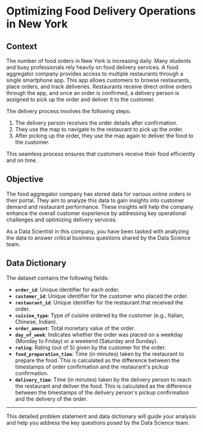 # Optimizing Food Delivery Operations in New York

## Context

The number of food orders in New York is increasing daily. Many students and busy professionals rely heavily on food delivery services. A food aggregator company provides access to multiple restaurants through a single smartphone app. This app allows customers to browse restaurants, place orders, and track deliveries. Restaurants receive direct online orders through the app, and once an order is confirmed, a delivery person is assigned to pick up the order and deliver it to the customer.

The delivery process involves the following steps:
1. The delivery person receives the order details after confirmation.
2. They use the map to navigate to the restaurant to pick up the order.
3. After picking up the order, they use the map again to deliver the food to the customer.

This seamless process ensures that customers receive their food efficiently and on time.

## Objective

The food aggregator company has stored data for various online orders in their portal. They aim to analyze this data to gain insights into customer demand and restaurant performance. These insights will help the company enhance the overall customer experience by addressing key operational challenges and optimizing delivery services.

As a Data Scientist in this company, you have been tasked with analyzing the data to answer critical business questions shared by the Data Science team.

## Data Dictionary

The dataset contains the following fields:

- **`order_id`**: Unique identifier for each order.
- **`customer_id`**: Unique identifier for the customer who placed the order.
- **`restaurant_id`**: Unique identifier for the restaurant that received the order.
- **`cuisine_type`**: Type of cuisine ordered by the customer (e.g., Italian, Chinese, Indian).
- **`order_amount`**: Total monetary value of the order.
- **`day_of_week`**: Indicates whether the order was placed on a weekday (Monday to Friday) or a weekend (Saturday and Sunday).
- **`rating`**: Rating (out of 5) given by the customer for the order.
- **`food_preparation_time`**: Time (in minutes) taken by the restaurant to prepare the food. This is calculated as the difference between the timestamps of order confirmation and the restaurant's pickup confirmation.
- **`delivery_time`**: Time (in minutes) taken by the delivery person to reach the restaurant and deliver the food. This is calculated as the difference between the timestamps of the delivery person's pickup confirmation and the delivery of the order.

---

This detailed problem statement and data dictionary will guide your analysis and help you address the key questions posed by the Data Science team.